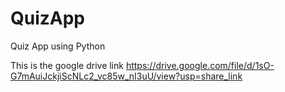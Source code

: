 # QuizApp
Quiz App using Python

This is the google drive link
https://drive.google.com/file/d/1sO-G7mAuiJckjiScNLc2_vc85w_nI3uU/view?usp=share_link
